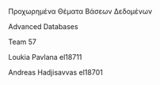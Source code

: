 Προχωρημένα Θέματα Βάσεων Δεδομένων

Advanced Databases

Team 57

Loukia Pavlana el18711

Andreas Hadjisavvas el18701
